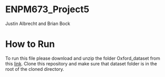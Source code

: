 # ENPM673_Project5

Justin Albrecht and Brian Bock

# How to Run

To run this file please download and unzip the folder Oxford_dataset from this [link](https://drive.google.com/drive/folders/1hAds4iwjSulc-3T88m9UDRsc6tBFih8a?usp=sharing). Clone this repository and make sure that dataset folder is in the root of the cloned directory. 

